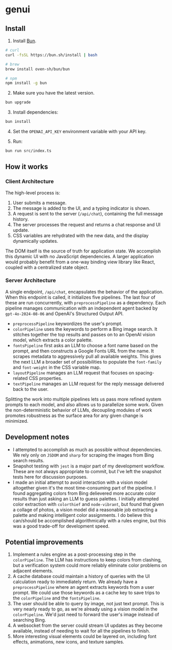 # genui

## Install

1. Install [Bun](https://bun.sh/docs/installation).
```bash
# curl
curl -fsSL https://bun.sh/install | bash

# brew
brew install oven-sh/bun/bun 

# npm
npm install -g bun
```
2. Make sure you have the latest version.
```bash
bun upgrade
```
3. Install dependencies:
```bash
bun install
```
4. Set the `OPENAI_API_KEY` environment variable with your API key.

5. Run:
```bash
bun run src/index.ts
```

## How it works

### Client Architecture

The high-level process is:

1.	User submits a message.
2.	The message is added to the UI, and a typing indicator is shown.
3.	A request is sent to the server (`/api/chat`), containing the full message history.
4.	The server processes the request and returns a chat response and UI update.
5.	CSS variables are rehydrated with the new data, and the display dynamically updates.

The DOM itself is the source of truth for application state. We accomplish this dynamic UI with no JavaScript dependencies. A larger application would probably benefit from a one-way binding view library like React, coupled with a centralized state object.

### Server Architecture

A single endpoint, `/api/chat`, encapsulates the behavior of the application. When this endpoint is called, it initializes five pipelines. The last four of these are run concurrently, with `preprocessPipeline` as a dependency. Each pipeline manages communication with an independent agent backed by `gpt-4o-2024-08-06` and OpenAI's Structured Output API.

- `preprocessPipeline` keywordizes the user's prompt.
- `colorPipeline` uses the keywords to perform a Bing image search. It stitches together the top results and passes on to an OpenAI vision model, which extracts a color palette.
- `fontsPipeline` first asks an LLM to choose a font name based on the prompt, and then constructs a Google Fonts URL from the name. It scrapes metadata to aggressively pull all available weights. This gives the next LLM a broader set of possibilities to populate the `font-family` and `font-weight` in the CSS variable map.
- `layoutPipeline` manages an LLM request that focuses on spacing-related CSS properties. 
- `textPipeline` manages an LLM request for the reply message delivered back to the user.

Splitting the work into multiple pipelines lets us pass more refined system prompts to each model, and also allows us to parallelize some work. Given the non-deterministic behavior of LLMs, decoupling modules of work promotes robustness as the surface area for any given change is minimized.

## Development notes

- I attempted to accomplish as much as possible without dependencies. We rely only on `JSDOM` and `sharp` for scraping the images from Bing search results.
- Snapshot testing with `jest` is a major part of my development workflow. These are not always appropriate to commit, but I've left the snapshot tests here for discussion purposes.
- I made an initial attempt to avoid interaction with a vision model altogether given it's the most time-consuming part of the pipeline. I found aggregating colors from Bing delievered more accurate color results than just asking an LLM to guess palettes. I initially attempted color extraction with `colorthief` and `node-vibrant`, but found that given a collage of photos, a vision model did a reasonable job extracting a palette and making intelligent color assignments. I do believe this can/should be accomplished algorithmically with a rules engine, but this was a good trade-off for development speed. 

## Potential improvements

1. Implement a rules engine as a post-processing step in the `colorPipeline`. The LLM has instructions to keep colors from clashing, but a verification system could more reliably eliminate color problems on adjacent elements.
2. A cache database could maintain a history of queries with the UI calculation ready to immediately return. We already have a `preprocessPipeline` where an agent extracts keywords from a user prompt. We could use those keywords as a cache key to save trips to the `colorPipeline` and the `fontsPipeline`.
3. The user should be able to query by image, not just text prompt. This is very nearly ready to go, as we're already using a vision model in the `colorPipeline`. We'd just need to forward the user's image instead of searching Bing.
4. A websocket from the server could stream UI updates as they become available, instead of needing to wait for all the pipelines to finish. 
5. More interesting visual elements could be layered on, including font effects, animations, new icons, and texture samples.

